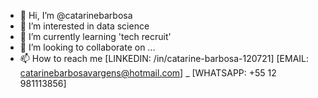- 👋 Hi, I’m @catarinebarbosa
- 👀 I’m interested in data science
- 🌱 I’m currently learning 'tech recruit'
- 💞️ I’m looking to collaborate on ...
- 📫 How to reach me [LINKEDIN: /in/catarine-barbosa-120721]
[EMAIL: catarinebarbosavargens@hotmail.com] _ [WHATSAPP: +55 12 981113856]

<!---
catarinebarbosa/catarinebarbosa is a ✨ special ✨ repository because its `README.md` (this file) appears on your GitHub profile.
You can click the Preview link to take a look at your changes.
--->
